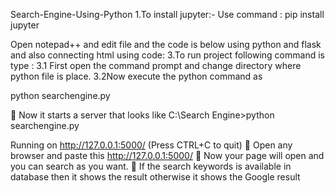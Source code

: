 Search-Engine-Using-Python
1.To install jupyter:- Use command : pip install jupyter

Open notepad++ and edit file and the code is below using python and flask and also connecting html using code:
3.To run project following command is type : 3.1 First open the command prompt and change directory where python file is place. 3.2Now execute the python command as

python searchengine.py

	Now it starts a server that looks like C:\Search Engine>python searchengine.py

Running on http://127.0.0.1:5000/ (Press CTRL+C to quit) 	Open any browser and paste this http://127.0.0.1:5000/ 	Now your page will open and you can search as you want. 	If the search keywords is available in database then it shows the result otherwise it shows the Google result
